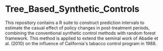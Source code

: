 # Tree_Based_Synthetic_Controls
This repository contains a R suite to construct prediction intervals to estimate the casual effect of policy changes in post-treatment periods, combining the conventional synthetic control methods with random forest framework. This method is applied to extend the seminal work of Abadie et al. (2010) on the influence of California's tabacco control program in 1988.

